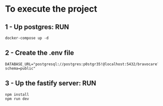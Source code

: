 # To execute the project

## 1 - Up postgres: RUN

```
docker-compose up -d
```

## 2 - Create the .env file

```
DATABASE_URL="postgresql://postgres:p0stgr35!@localhost:5432/bravocare?schema=public"
```

## 3 - Up the fastify server: RUN

```
npm install
npm run dev
```
